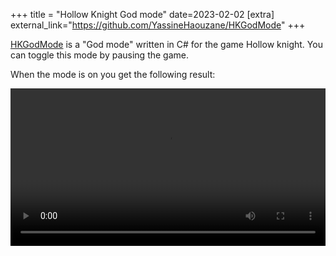 +++
title = "Hollow Knight God mode"
date=2023-02-02
[extra]
external_link="https://github.com/YassineHaouzane/HKGodMode"
+++

[HKGodMode](https://github.com/YassineHaouzane/HKGodMode) is a "God mode" written in C# for the game Hollow knight.
You can toggle this mode by pausing the game.

When the mode is on you get the following result:

<video controls style="width: 100%">
  <source src="/vid/god_mode.mp4" type="video/mp4">
</video>
